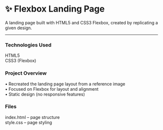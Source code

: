 # ✨ Flexbox Landing Page

A landing page built with HTML5 and CSS3 Flexbox, created by replicating a given design.

---

### Technologies Used
HTML5  
CSS3 (Flexbox)  

### Project Overview
• Recreated the landing page layout from a reference image  
• Focused on Flexbox for layout and alignment  
• Static design (no responsive features)  

### Files
index.html – page structure  
style.css – page styling
